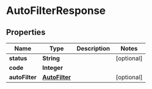 
# AutoFilterResponse

## Properties
Name | Type | Description | Notes
------------ | ------------- | ------------- | -------------
**status** | **String** |  |  [optional]
**code** | **Integer** |  | 
**autoFilter** | [**AutoFilter**](AutoFilter.md) |  |  [optional]



